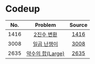 # Codeup

|  No. |   Problem  | Source |
|:----:|:----------:|:------:|
| 1416 | [2진수 변환](https://codeup.kr/problem.php?id=1416) | [1416](./1416) |
| 3008 | [일곱 난쟁이](https://codeup.kr/problem.php?id=3008) | [3008](./3008) |
| 2635 | [약수의 합(Large)](https://codeup.kr/problem.php?id=2635) | [2635](./2635) |

